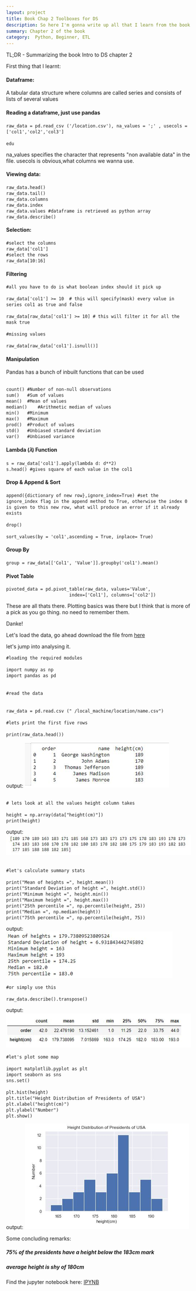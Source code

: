 ```yaml
---
layout: project
title: Book Chap 2 Toolboxes for DS 
description: So here I'm gonna write up all that I learn from the book
summary: Chapter 2 of the book
category:  Python, Beginner, ETL
---
```


TL;DR - Summarizing the book Intro to DS chapter 2


First thing that I learnt:

#### Dataframe: 
A tabular data structure where columns are called series and consists of lists of several values

#### Reading a dataframe, just use pandas

```
raw_data = pd.read_csv ('/location.csv'), na_values = ';' , usecols = ['col1','col2','col3']

edu
```
na_values specifies the character that represents "non available data" in the file. usecols is obvious,what columns we wanna use.


#### Viewing data:
```
raw_data.head()
raw_data.tail()
raw_data.columns
raw_data.index 
raw_data.values #dataframe is retrieved as python array
raw_data.describe()
```

#### Selection:

```
#select the columns
raw_data['col1']
#select the rows
raw_data[10:16]

```

#### Filtering

```
#all you have to do is what boolean index should it pick up

raw_data['col1'] >= 10  # this will specify(mask) every value in series col1 as true and false

raw_data[raw_data['col1'] >= 10] # this will filter it for all the mask true

#missing values

raw_data[raw_data['col1'].isnull()]
```

#### Manipulation

Pandas has a bunch of inbuilt functions that can be used

```

count()	#Number of non-null observations
sum()	#Sum of values
mean()	#Mean of values
median()	#Arithmetic median of values
min()	#Minimum
max()	#Maximum
prod()	#Product of values
std()	#Unbiased standard deviation
var()	#Unbiased variance

```

#### Lambda (𝜆) Function

```
s = raw_data['col1'].apply(lambda d: d**2)
s.head() #gives square of each value in the col1

```

#### Drop & Append & Sort

```
append({dictionary of new row},ignore_index=True) #set the ignore_index flag in the append method to True, otherwise the index 0 is given to this new row, what will produce an error if it already exists

drop()

sort_values(by = 'col1',ascending = True, inplace= True)

```

#### Group By

```
group = raw_data[['Col1', 'Value']].groupby('col1').mean()

```

#### Pivot Table
```
pivoted_data = pd.pivot_table(raw_data, values='Value',
                        index=['Col1'], columns=['col2'])

```


These are all thats there. Plotting basics was there but I think that is more of a pick as you go thing.
no need to remember them.


Danke!





Let's load the data, go ahead download the file from [here](https://github.com/asoliyarohit/100-DS-project-exercise/blob/3e54408648e28c87e7342488f30e07d07dc2d841/Project%201%20-%20US%20president%20heights/president_heights.csv)


let's jump into analysing it.


```
#loading the required modules

import numpy as np
import pandas as pd


#read the data


raw_data = pd.read.csv (" /local_machine/location/name.csv")

#lets print the first five rows

print(raw_data.head())

```
output: 
![image](https://github.com/asoliyarohit/100-DS-project-exercise/blob/eea3dafc3052002de61addf501f8a20a761e3188/Project%201%20-%20US%20president%20heights/Sample%20head.JPG?raw=true)

```

# lets look at all the values height column takes

height = np.array(data["height(cm)"])
print(height)

```
output: 
![image](https://github.com/asoliyarohit/100-DS-project-exercise/blob/6a66f3f5ebf54752dfb8985875133dc96774a98d/Project%201%20-%20US%20president%20heights/array_of_height.JPG?raw=true)


```

#let's calculate summary stats

print("Mean of heights =", height.mean())
print("Standard Deviation of height =", height.std())
print("Minimum height =", height.min())
print("Maximum height =", height.max())
print("25th percentile =", np.percentile(height, 25))
print("Median =", np.median(height))
print("75th percentile =", np.percentile(height, 75))

```

output: 
![image](https://github.com/asoliyarohit/100-DS-project-exercise/blob/6a66f3f5ebf54752dfb8985875133dc96774a98d/Project%201%20-%20US%20president%20heights/sample_stat.JPG?raw=true)


```
#or simply use this 

raw_data.describe().transpose()

```

output: 
![image](https://github.com/asoliyarohit/100-DS-project-exercise/blob/6a66f3f5ebf54752dfb8985875133dc96774a98d/Project%201%20-%20US%20president%20heights/sample_describe.JPG?raw=true)


```
#let's plot some map

import matplotlib.pyplot as plt
import seaborn as sns
sns.set()

plt.hist(height)
plt.title("Height Distribution of Presidents of USA")
plt.xlabel("height(cm)")
plt.ylabel("Number")
plt.show()

```

output: 
![image](https://github.com/asoliyarohit/100-DS-project-exercise/blob/6a66f3f5ebf54752dfb8985875133dc96774a98d/Project%201%20-%20US%20president%20heights/plotted_map.JPG?raw=true)


Some concluding remarks:

##### 75% of the presidents have a height below the 183cm mark
##### average height is shy of 180cm


Find the jupyter notebook here: [IPYNB](https://github.com/asoliyarohit/100-DS-project-exercise/blob/6a66f3f5ebf54752dfb8985875133dc96774a98d/Project%201%20-%20US%20president%20heights/presidentHeights_exercise.ipynb)